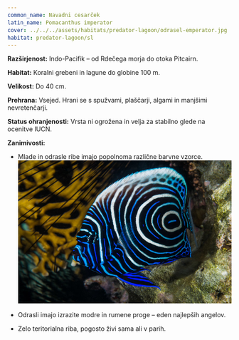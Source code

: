 ```yaml
---
common_name: Navadni cesarček
latin_name: Pomacanthus imperator
cover: ../../../assets/habitats/predator-lagoon/odrasel-emperator.jpg
habitat: predator-lagoon/sl
---
```

**Razširjenost:** Indo-Pacifik – od Rdečega morja do otoka Pitcairn.

**Habitat:** Koralni grebeni in lagune do globine 100 m.

**Velikost:** Do 40 cm.

**Prehrana:** Vsejed. Hrani se s spužvami, plaščarji, algami in manjšimi nevretenčarji.

**Status ohranjenosti:** Vrsta ni ogrožena in velja za stabilno glede na ocenitve IUCN.

**Zanimivosti:**
- Mlade in odrasle ribe imajo popolnoma različne barvne vzorce.
![Baby emperor](../../../assets/habitats/predator-lagoon/baby-emperator.jpg)

- Odrasli imajo izrazite modre in rumene proge – eden najlepših angelov.
- Zelo teritorialna riba, pogosto živi sama ali v parih.

